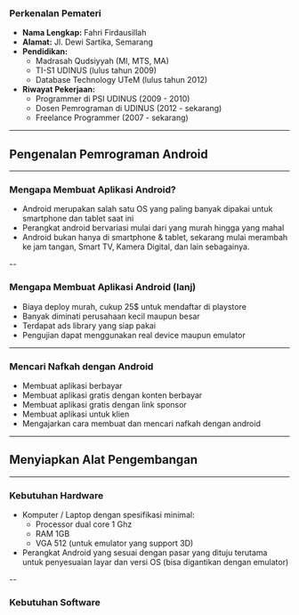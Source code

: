 ### Perkenalan Pemateri

- **Nama Lengkap:** Fahri Firdausillah
- **Alamat:** Jl. Dewi Sartika, Semarang
- **Pendidikan:**
	- Madrasah Qudsiyyah (MI, MTS, MA)
	- TI-S1 UDINUS (lulus tahun 2009)
	- Database Technology UTeM (lulus tahun 2012)
- **Riwayat Pekerjaan:** 
	- Programmer di PSI UDINUS (2009 - 2010)
	- Dosen Pemrograman di UDINUS (2012 - sekarang)
	- Freelance Programmer (2007 - sekarang)

---

## Pengenalan Pemrograman Android

---

### Mengapa Membuat Aplikasi Android?

- Android merupakan salah satu OS yang paling banyak
	dipakai untuk smartphone dan tablet saat ini
- Perangkat android bervariasi mulai dari yang murah
	hingga yang mahal
- Android bukan hanya di smartphone & tablet, sekarang
	mulai merambah ke jam tangan, Smart TV, Kamera Digital, 
	dan lain sebagainya.

--

### Mengapa Membuat Aplikasi Android (lanj)

- Biaya deploy murah, cukup 25$ untuk mendaftar di playstore
- Banyak diminati perusahaan kecil maupun besar
- Terdapat ads library yang siap pakai
- Pengujian dapat menggunakan real device maupun emulator

---

### Mencari Nafkah dengan Android

- Membuat aplikasi berbayar
- Membuat aplikasi gratis dengan konten berbayar
- Membuat aplikasi gratis dengan link sponsor
- Membuat aplikasi untuk klien
- Mengajarkan cara membuat dan mencari nafkah dengan android

---

## Menyiapkan Alat Pengembangan

---

### Kebutuhan Hardware

- Komputer / Laptop dengan spesifikasi minimal:
	- Processor dual core 1 Ghz
	- RAM 1GB
	- VGA 512 (untuk emulator yang support 3D)
- Perangkat Android yang sesuai dengan pasar yang dituju
	terutama untuk penyesuaian layar dan versi OS 
	(bisa digantikan dengan emulator)

--

### Kebutuhan Software